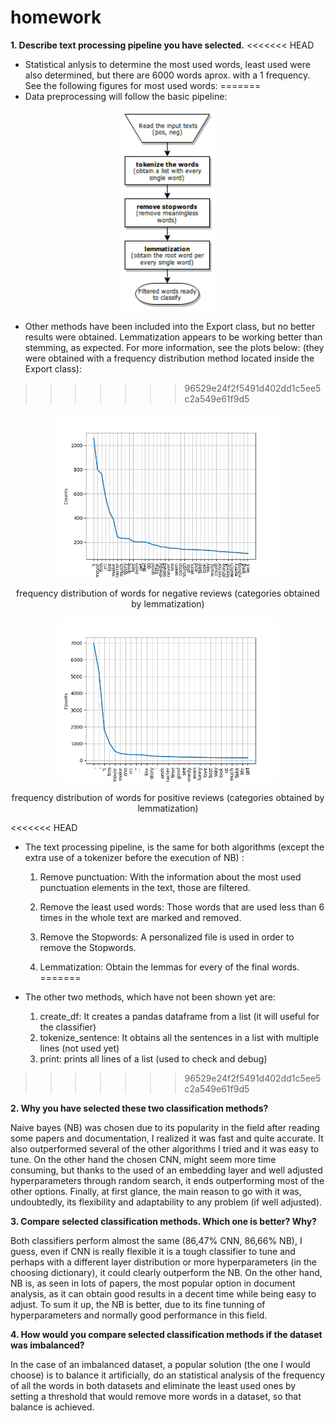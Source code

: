 # homework


**1. Describe text processing pipeline you have selected.**
<<<<<<< HEAD
- Statistical anlysis to determine the most used words, least used were also determined, but there are 6000 words aprox. with a 1 frequency. See the following figures for most used words:
=======
- Data preprocessing will follow the basic pipeline:

<p align="center">
  <img src="readme_img/Untitled Diagram.png" width="150" title="hover text">
</p>

- Other methods have been included into the Export class, but no better results were obtained. Lemmatization appears to be working better than stemming, as expected. For more information, see the plots below: (they were obtained with a frequency distribution method located inside the Export class):
>>>>>>> 96529e24f2f5491d402dd1c5ee5c2a549e61f9d5

<p align="center">
  <img src="distribution_plots/negative_reviews_dis_lemmatization.png" width="350" title="hover text">
  <p align="center"> frequency distribution of words for negative reviews (categories obtained by lemmatization)</p>
</p>


<p align="center">
  <img src="distribution_plots/positive_reviews_dis_lemmatization.png" width="350" title="hover text">
  <p align="center"> frequency distribution of words for positive reviews (categories obtained by lemmatization)</p>
</p>

<<<<<<< HEAD
- The text processing pipeline, is the same for both algorithms (except the extra use of a tokenizer before the execution of NB) : 

	1. Remove punctuation: With the information about the most used punctuation elements in the text, those are filtered.

	2. Remove the least used words: Those words that are used less than 6 times in the whole text are marked and removed.

	3. Remove the Stopwords: A personalized file is used in order to remove the Stopwords.
	4. Lemmatization: Obtain the lemmas for every of the final words.
=======
- The other two methods, which have not been shown yet are: 
   1. create_df: It creates a pandas dataframe from a list (it will useful for the classifier)
   2. tokenize_sentence: It obtains all the sentences in a list with multiple lines (not used yet)
   3. print: prints all lines of a list (used to check and debug)
>>>>>>> 96529e24f2f5491d402dd1c5ee5c2a549e61f9d5

**2. Why you have selected these two classification methods?**

Naive bayes (NB) was chosen due to its popularity in the field after reading some papers and documentation, I realized it was fast and quite accurate. It also outperformed several of the other algorithms I tried and it was easy to tune.
On the other hand the chosen CNN, might seem more time consuming, but thanks to the used of an  embedding layer and well adjusted hyperparameters through random search, it ends outperforming most of the other options. Finally, at first glance, the main reason to go with it was, undoubtedly, its flexibility and adaptability to any problem (if well adjusted).

**3. Compare selected classification methods. Which one is better? Why?**

Both classifiers perform almost the same (86,47% CNN, 86,66% NB), I guess, even if CNN is really flexible it is a tough classifier to tune and perhaps with a different layer distribution or more hyperparameters (in the choosing dictionary), it could clearly 	outperform the NB. On the other hand, NB is, as seen in lots of papers, the most popular option in document analysis, as it can obtain good results in a decent time while being easy to adjust. 
To sum it up, the NB is better, due to its fine tunning of hyperparameters and normally good 	performance in this field.

**4. How would you compare selected classification methods if the dataset was imbalanced?**

In the case of an imbalanced dataset, a popular solution (the one I would choose) is to 	balance it artificially, do an statistical analysis of the frequency of all the words in both 	datasets and eliminate the least used ones by setting a threshold that would remove more words in a dataset, so that balance is achieved.
